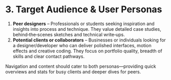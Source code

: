 # 3. Target Audience & User Personas

1. **Peer designers** – Professionals or students seeking inspiration and insights into process and technique. They value detailed case studies, behind‑the‑scenes sketches and technical write‑ups.
2. **Potential clients or collaborators** – Businesses or individuals looking for a designer/developer who can deliver polished interfaces, motion effects and creative coding. They focus on portfolio quality, breadth of skills and clear contact pathways.

Navigation and content should cater to both personas—providing quick overviews and stats for busy clients and deeper dives for peers.
